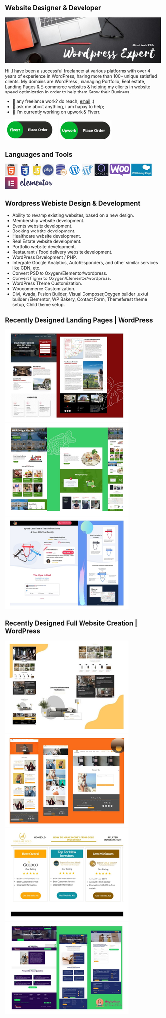 ## Website Designer & Developer
![Web Designer & Developer](https://github.com/HanfaNaseer/Portfolio/blob/main/Wordpress%20Expert.png)

Hi ,I have been a successful freelancer at various platforms with over 4 years of experience in WordPress, having more than 100+ unique satisfied clients. My domains are
WordPress , managing Portfolio, Real estate, Landing Pages & E-commerce websites & helping my clients in website speed optimization in order to help them Grow their Business.

- 💼 any freelance work? do reach, [email](mailto:hanfanaseer5@gmail.com) :)
- 💬 ask me about anything, i am happy to help;
- 🔭 I’m currently working on upwork & Fiverr. 
 
<a align="right" href="https://www.fiverr.com/taitech786/" target="_blank"><img src="https://github.com/HanfaNaseer/Portfolio/blob/main/Capture.PNG" alt="Place order on fiverr" width="170" height="70" ></a>
<a align="left" href="https://www.upwork.com/freelancers/~011a24cdc30f27074c?p=1420284671758434304/" target="_blank"><img src="https://github.com/HanfaNaseer/Portfolio/blob/main/Screenshot%202021-12-06%20145107.png" alt="Place order on upwork" width="170" height="65" ></a>



## Languages and Tools



<code><img height="40" src="https://github.com/HanfaNaseer/Portfolio/blob/main/html.png"></code>
<code><img height="40" src="https://github.com/HanfaNaseer/Portfolio/blob/main/css-3-logo.png"></code>
<code><img height="40" src="https://github.com/HanfaNaseer/Portfolio/blob/main/js.png"></code>
<code><img height="40" src="https://github.com/HanfaNaseer/Portfolio/blob/main/png-clipart-website-development-programming-language-computer-programming-logo-php-program-logo-blue-text-thumbnail.png"></code>
<code><img height="40" src="https://github.com/HanfaNaseer/Portfolio/blob/main/database.jpg"></code>
<code><img height="40" src="https://github.com/HanfaNaseer/Portfolio/blob/main/download%20(1).png"></code>
<code><img height="40" src="https://github.com/HanfaNaseer/Portfolio/blob/main/plugin.png"></code>
<code><img height="40" src="https://github.com/HanfaNaseer/Portfolio/blob/main/oxygen.jpg"></code>
<code><img height="40" src="https://github.com/HanfaNaseer/Portfolio/blob/main/woocomerce.png"></code>
<code><img height="40" src="https://github.com/HanfaNaseer/Portfolio/blob/main/wpbakery.jpg"></code>
<code><img height="40" src="https://github.com/HanfaNaseer/Portfolio/blob/main/elementor.png"></code>



## Wordpress Webiste Design & Development



- Ability to revamp existing websites, based on a new design. 
- Membership website development.
- Events website development.
- Booking website development.
- Healthcare website development.
- Real Estate website development.
- Portfolio website development.
- Restaurant / Food delivery website development.
- WordPress Development / PHP.
- Integrate Google Analytics, AutoResponders, and other similar services like CDN, etc.
- Convert PSD to Oxygen/Elementor/wordpress.
- Convert Figma to Oxygen/Elementor/wordpress.
- WordPress Theme Customization.
- Woocommerce Customization.
- Divi, Avada, Fusion Builder, Visual Composer,Oxygen builder ,ux/ui builder /Elementor, WP Bakery, Contact Form, Themeforest theme setup, Child theme setup.   


## Recently Designed Landing Pages | WordPress


<a align="right" href="https://manderlycondo.com/" target="_blank" style="margin-right:20px;">
 <img src="https://github.com/HanfaNaseer/Portfolio/blob/main/19.jpg" alt="Place order on fiverr" width="400" ></a>     

<a align="left" href="https://hrmegamarket.pk/" target="_blank">
 <img src="https://github.com/HanfaNaseer/Portfolio/blob/main/18.jpg" alt="Place order on upwork" width="400"></a>
 
 <a align="right" href="https://shop.kettley.in/peel" target="_blank" style="margin-right:20px;">
 <img src="https://github.com/HanfaNaseer/Portfolio/blob/main/17.jpg" alt="Place order on fiverr" width="400" ></a>     


## Recently Designed Full Website Creation | WordPress


<a align="right" href="https://luxuryco.com.au/" target="_blank" style="margin-right:20px;">
 <img src="https://github.com/HanfaNaseer/Portfolio/blob/main/15.jpg" alt="Place order on fiverr" width="400" ></a>     

<a align="left" href="https://tobblog.com/" target="_blank">
 <img src="https://github.com/HanfaNaseer/Portfolio/blob/main/16.jpg" alt="Place order on upwork" width="400"></a>
 
 <a align="right" href="https://bearlakegold.com/" target="_blank" style="margin-right:20px;">
 <img src="https://github.com/HanfaNaseer/Portfolio/blob/main/20.jpg" alt="Place order on fiverr" width="400" ></a>    
 
  <a align="right" href="https://lukasremovals.co.uk/" target="_blank" style="margin-right:20px;">
 <img src="https://github.com/HanfaNaseer/Portfolio/blob/main/21.jpg" alt="Place order on fiverr" width="400" ></a>    

